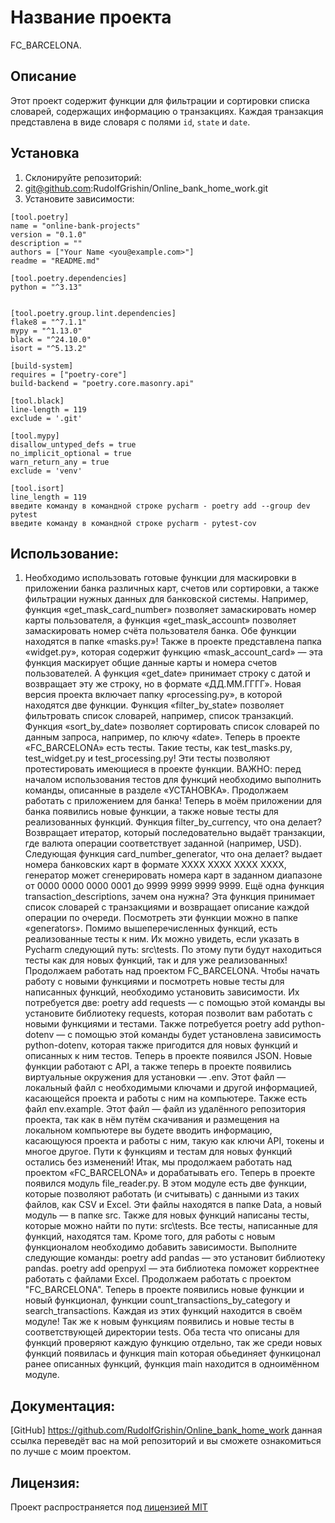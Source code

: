 # Название проекта
FC_BARCELONA.
## Описание
Этот проект содержит функции для фильтрации и сортировки списка словарей, содержащих информацию о транзакциях. Каждая транзакция представлена в виде словаря с полями `id`, `state` и `date`.
## Установка
1. Склонируйте репозиторий:
2. git@github.com:RudolfGrishin/Online_bank_home_work.git
3. Установите зависимости:
```
[tool.poetry]
name = "online-bank-projects"
version = "0.1.0"
description = ""
authors = ["Your Name <you@example.com>"]
readme = "README.md"

[tool.poetry.dependencies]
python = "^3.13"


[tool.poetry.group.lint.dependencies]
flake8 = "^7.1.1"
mypy = "^1.13.0"
black = "^24.10.0"
isort = "^5.13.2"

[build-system]
requires = ["poetry-core"]
build-backend = "poetry.core.masonry.api"

[tool.black]
line-length = 119
exclude = '.git'

[tool.mypy]
disallow_untyped_defs = true
no_implicit_optional = true
warn_return_any = true
exclude = 'venv'

[tool.isort]
line_length = 119
введите команду в командной строке pycharm - poetry add --group dev pytest
введите команду в командной строке pycharm - pytest-cov
```
## Использование:
1. Необходимо использовать готовые функции для маскировки в приложении банка различных карт, счетов или сортировки, а также фильтрации нужных данных для банковской системы. Например, функция «get_mask_card_number» позволяет замаскировать номер карты пользователя, а функция «get_mask_account» позволяет замаскировать номер счёта пользователя банка. Обе функции находятся в папке «masks.py»! Также в проекте представлена папка «widget.py», которая содержит функцию «mask_account_card» — эта функция маскирует общие данные карты и номера счетов пользователей. А функция «get_date» принимает строку с датой и возвращает эту же строку, но в формате «ДД.ММ.ГГГГ». Новая версия проекта включает папку «processing.py», в которой находятся две функции. Функция «filter_by_state» позволяет фильтровать список словарей, например, список транзакций. Функция «sort_by_date» позволяет сортировать список словарей по данным запроса, например, по ключу «date». Теперь в проекте «FC_BARCELONA» есть тесты. Такие тесты, как test_masks.py, test_widget.py и test_processing.py! Эти тесты позволяют протестировать имеющиеся в проекте функции. ВАЖНО: перед началом использования тестов для функций необходимо выполнить команды, описанные в разделе «УСТАНОВКА». Продолжаем работать с приложением для банка! Теперь в моём приложении для банка появились новые функции, а также новые тесты для реализованных функций. Функция filter_by_currency, что она делает? Возвращает итератор, который последовательно выдаёт транзакции, где валюта операции соответствует заданной (например, USD). Следующая функция card_number_generator, что она делает? выдает номера банковских карт в формате XXXX XXXX XXXX XXXX, генератор может сгенерировать номера карт в заданном диапазоне от 0000 0000 0000 0001 до 9999 9999 9999 9999. Ещё одна функция transaction_descriptions, зачем она нужна? Эта функция принимает список словарей с транзакциями и возвращает описание каждой операции по очереди. Посмотреть эти функции можно в папке «generators». Помимо вышеперечисленных функций, есть реализованные тесты к ним. Их можно увидеть, если указать в Pycharm следующий путь: src\tests. По этому пути будут находиться тесты как для новых функций, так и для уже реализованных! Продолжаем работать над проектом FC_BARCELONA. Чтобы начать работу с новыми функциями и посмотреть новые тесты для написанных функций, необходимо установить зависимости. Их потребуется две: poetry add requests — с помощью этой команды вы установите библиотеку requests, которая позволит вам работать с новыми функциями и тестами. Также потребуется poetry add python-dotenv — с помощью этой команды будет установлена зависимость python-dotenv, которая также пригодится для новых функций и описанных к ним тестов. Теперь в проекте появился JSON. Новые функции работают с API, а также теперь в проекте появились виртуальные окружения для установки — .env. Этот файл — локальный файл с необходимыми ключами и другой информацией, касающейся проекта и работы с ним на компьютере. Также есть файл env.example. Этот файл — файл из удалённого репозитория проекта, так как в нём путём скачивания и размещения на локальном компьютере вы будете вводить информацию, касающуюся проекта и работы с ним, такую как ключи API, токены и многое другое. Пути к функциям и тестам для новых функций остались без изменений! Итак, мы продолжаем работать над проектом «FC_BARCELONA» и дорабатывать его. Теперь в проекте появился модуль file_reader.py. В этом модуле есть две функции, которые позволяют работать (и считывать) с данными из таких файлов, как CSV и Excel. Эти файлы находятся в папке Data, а новый модуль — в папке src. Также для новых функций написаны тесты, которые можно найти по пути: src\tests. Все тесты, написанные для функций, находятся там. Кроме того, для работы с новым функционалом необходимо добавить зависимости. Выполните следующие команды: poetry add pandas — это установит библиотеку pandas. poetry add openpyxl — эта библиотека поможет корректнее работать с файлами Excel. Продолжаем работать с проектом "FC_BARCELONA". Теперь в проекте появились новые функции и новый функционал, функции count_transactions_by_category и search_transactions. Каждая из этих функций находится в своём модуле! Так же к новым функциям появились и новые тесты в соответствующей директории tests. Оба теста что описаны для функций проверяют каждую функцию отдельно, так же среди новых функций появилась и функция main которая обьединяет функицонал ранее описанных функций, функция main находится в одноимённом модуле.
## Документация:
[GitHub]  https://github.com/RudolfGrishin/Online_bank_home_work данная ссылка переведёт вас на мой репозиторий и вы сможете ознакомиться по лучше с моим проектом. 
## Лицензия:
Проект распространяется под [лицензией MIT](LICENSE)
